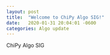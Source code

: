 ```yaml
---
layout: post
title:  "Welcome to ChiPy Algo SIG!"
date:   2020-01-31 20:04:01 -0600
categories: Algo update
---
```

ChiPy Algo SIG

